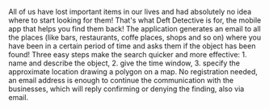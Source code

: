 All of us have lost important items in our lives and had absolutely no idea where to start looking for them! That's what Deft Detective is for, the mobile app that helps you find them back! The application generates an email to all the places (like bars, restaurants, coffe places, shops and so on) where you have been in a certain period of time and asks them if the object has been found! Three easy steps make the search quicker and more effective: 1. name and describe the object, 2. give the time window, 3. specify the approximate location drawing a polygon on a map. No registration needed, an email address is enough to continue the communication with the businesses, which will reply confirming or denying the finding, also via email.